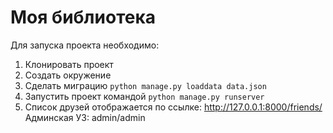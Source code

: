 # Моя библиотека

Для запуска проекта необходимо: 

1. Клонировать проект
2. Создать окружение
3. Сделать миграцию ```python manage.py loaddata data.json```
4. Запустить проект командой ```python manage.py runserver```
5. Список друзей отображается по ссылке:
http://127.0.0.1:8000/friends/
Админская УЗ: admin/admin



